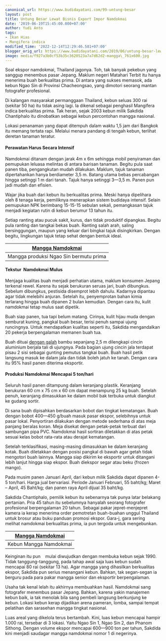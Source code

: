 ```yaml
---
canonical_url: https://www.budidayatani.com/99-untung-besar
layout: post
title: Untung Besar Lewat Bisnis Export Impor Namdokmai
date: '2019-06-19T15:45:00.000+07:00'
author: Yudi Anto
tags:
- Ikan Hias
- Mangifera indica
modified_time: '2022-12-14T12:29:46.581+07:00'
blogger_orig_url: https://www.budidayatani.com/2019/06/untung-besar-lewat-bisnis-export-impor.html
image: media/f927a3b0cf53b35c3620523a7a7d62d2-mangga\_761x600.jpg
---
```

Soal ekspor namdokmai, Thailand jagonya. Toh, tak banyak pekebun yang sanggup menembus pasar Jepang. Maklum negeri Matahari Terbit itu hanya menerima buah berkualitas prima. Di antara yang sukses memasok, ada kebun Ngao Sin di Provinsi Chacheongsao, yang dimotori seorang mantan fotografer profesional.

Di kalangan masyarakat permanggaan Thailand, kebun seluas 300 rai (sekitar 50 ha) itu tidak asing lagi. Ia dikenal sebagai penghasil Mangifera indica berkualitas prima. Tak heran, sejak 2003 kebun milik Sakdida Chantiphalo itu dinobatkan sebagai kebun percontohan mangga nasional.

Lokasi penanaman yang dapat ditempuh dalam waktu 1,5 jam dari Bangkok itu memang tertata rapi. Melalui menara pandang di tengah kebun, terlihat deretan tanaman teratur.

#### Perawatan Harus Secara Intensif

Namdokmai ditanam dengan jarak 4m x 6m sehingga mobil penyiraman dan pemupukan leluasa melintas di antara barisan tanaman. Begitu pula saat panen tiba, pengangkutan mudah dilakukan. Maklum, tajuk tanaman dipertahankan hanya berdiameter 3,5 m. Batang utama bebas percabangan hingga setinggi 1 m dari tanah. Tajuk hanya setinggi 3—3,5 m. Panen pun jadi mudah dan efisien.

Wajar jika buah dari kebun itu berkualitas prima. Meski hanya dipelihara oleh 8 tenaga kerja, pemiliknya menerapkan sistem budidaya intensif. Selain pemupukan NPK berimbang 15-15-15 sebulan sekali, pemangkasan tajuk menjadi kegiatan rutin di kebun berumur 13 tahun itu.

Setiap ranting atau pucuk sakit, kurus, dan tidak produktif dipangkas. Begitu pula ranting dan tangkai bekas buah. Ranting salah arah, saling bersinggungan, maupun yang keluar dari bingkai tajuk disingkirkan. Dengan begitu, lingkungan tajuk tetap sehat dengan bentuk ideal.



| [Mangga Namdokmai](https://i2.wp.com/1.bp.blogspot.com/-q3VAv8Xfhe4/XQmNit4b9aI/AAAAAAAACR8/yNWL_aBVniAxRRv_VTmGjqDVXGkHmcT7ACLcBGAs/s1600/mangga_761x600.jpg?ssl=1) |
| --- |
| Mangga produksi Ngao Sin bermutu prima |

#### Tekstur  Namdokmai Mulus

Menjaga kualitas buah menjadi perhatian utama, maklum konsumen Jepang terkenal rewel. Karena itu sejak berukuran seruas jari, buah dibungkus. Sebelum dibungkus, pestisida disemprot lebih dahulu. Kadarnya dipantau agar tidak melebihi anjuran. Setelah itu, penyemprotan bahan kimia terlarang hingga buah dipanen 2 bulan kemudian. Dengan cara itu, kulit namdokmai tetap mulus saat dipetik.

Buah siap panen, tua tapi belum matang. Cirinya, kulit hijau muda dengan semburat kuning, pangkal buah besar, terisi penuh sampai ujung runcingnya. Untuk mendapatkan kualitas seperti itu, Sakdida mengandalkan 20 pekerja berpengalaman memanen buah tua.

Buah dituai [dengan galah](https://www.budidayatani.com/2019/06/gandakan-keuntungan-dengan-antrektomi.html) bambu sepanjang 2,5 m dilengkapi cincin aluminium berjala tali di ujungnya. Pada bagian ujung cincin jala terdapat pisau 2 sisi sebagai gunting pemutus tangkai buah. Buah hasil petik langsung masuk ke dalam jala dan tidak boleh jatuh ke tanah. Dengan cara itu 95% hasil panen diterima eksportir.

#### Produksi Namdokmai Mencapai 5 ton/hari

Seluruh hasil panen ditampung dalam keranjang plastik. Keranjang berukuran 60 cm x 75 cm x 60 cm dapat menampung 25 kg buah. Setelah penuh, keranjang dimasukkan ke dalam mobil bak terbuka untuk diangkut ke gudang sortir.

Di sana buah dipisahkan berdasarkan bobot dan tingkat kematangan. Buah dengan bobot 400—450 g/buah masuk pasar ekspor, selebihnya untuk pasar lokal. Penyortiran dilakukan dengan metode sederhana di atas meja panjang beralas koran. Meja disekat dengan petak-petak terbuat dari sambungan pipa PVC. Namdokmai hasil sortiran diletakkan di atas petak sesuai kelas bobot rata-rata atau derajat kematangan.

Setelah terklasifikasi, masing-masing dimasukkan ke dalam keranjang kotak. Buah diletakkan dengan posisi pangkal di bawah agar getah tidak mengotori buah lainnya. Mangga siap dikirim ke eksportir untuk ditangani lebih lanjut hingga siap ekspor. Buah diekspor segar atau beku {frozen mango).

Pada musim panen Januari April, dari kebun milik Sakdida dapat dipanen 4-5 ton/hari. Harga jual bervariasi. Periode Januari Februari, 55 baht/kg; Maret – April, 45 Baht/kg; dan panen raya April dijual 35 baht/kg.

Sakdida Chantiphalo, pemilik kebun itu sebenarnya tak punya latar belakang pertanian. Pria 45 tahun itu sebelumnya hanyalah seorang fotografer profesional berpengalaman 20 tahun. Sebagai pakar jepret-menjepret kamera ia kerap menerima order pemotretan buah-buahan unggul Thailand untuk brosur atau buku panduan promosi ekspor. Gara-j, gara sering melihat namdokmai berkualitas prima, ia pun tergoda untuk mengebunkan.



| [Mangga Namdokmai](https://i2.wp.com/1.bp.blogspot.com/-5a8SfeDdD7w/XQnycIn6V4I/AAAAAAAACSU/BhXY_VXEjU4sLNifPkKk1NzQdo9JXRCKACLcBGAs/s1600/mangga_800x372.jpg?ssl=1) |
| --- |
| Kebun Mangga Namdokmai |

Keinginan itu pun    mulai diwujudkan dengan membuka kebun sejak 1990. Tidak tanggung-tanggung, pada tahap awal saja luas kebun sudah mencapai 80 rai (sekitar 13 ha). Agar mangga yang dihasilkan berkualitas ekspor, Sakdida pun serius menangani kebun. Bahkan, tak segan-segan ia berguru pada para pakar mangga senior dan eksportir berpengalaman.

Usaha tak kenal lelah itu akhirnya membuahkan hasil. Namdokmai sang fotografer menembus pasar Jepang. Bahkan, karena yakin manajemen kebun baik, ia tak menolak bila sang pembeli langsung berkunjung ke kebun. Lokasi kebun kerap dijadikan arena pameran, lomba, sampai tempat pelatihan dan sarasehan mangga tingkat nasional.

Luas areal yang dikelola terus bertambah. Kini, luas kebun mencapai hampir 1.000 rai, tersebar di 3 lokasi. Yaitu Ngao Sin 1, Ngao Sin 2, dan Phanom Sithong. Dengan volume ekspor mencapai 600—900 ton per tahun, Sakdida kini menjadi saudagar mangga namdokmai nomor 1 di negerinya.

